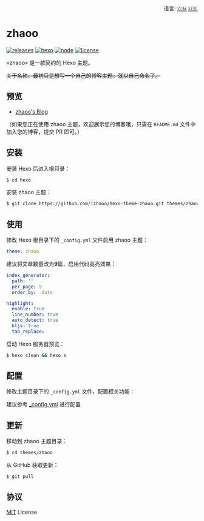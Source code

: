 <div align="right">
  语言:
  <a title="简体中文" href="https://github.com/izhaoo/hexo-theme-zhaoo/blob/master/README.md">🇨🇳</a>
  <a title="English" href=".https://github.com/izhaoo/hexo-theme-zhaoo/blob/master/README_EN.md">🇺🇸</a>
</div>

# zhaoo

[![releases](https://img.shields.io/badge/releases-v1.0.0-blue?style=flat-square&longCache=true)](https://github.com/izhaoo/hexo-theme-zhaoo/releases)
[![hexo](https://img.shields.io/badge/hexo-%3E=4.0.0-blue?style=flat-square&logo=hexo&longCache=true)](https://hexo.io)
[![node](https://img.shields.io/badge/node-%3E=10.9.0-green?style=flat-square&logo=Node.js&longCache=true)](https://nodejs.org)
[![license](https://img.shields.io/badge/license-MIT-green?style=flat-square&longCache=true)](https://github.com/izhaoo/hexo-theme-zhaoo/blob/master/LICENSE)

«zhaoo» 是一款简约的 Hexo 主题。

~~关于名称，最初只是想写一个自己的博客主题，就以自己命名了。~~

## 预览

- [zhaoo's Blog](https://www.izhaoo.com)

（如果您正在使用 zhaoo 主题，欢迎展示您的博客哦，只需在 `README.md` 文件中加入您的博客，提交 PR 即可。）


## 安装

安装 Hexo 后进入根目录：

```bash
$ cd hexo
```

安装 zhaoo 主题：

```bash
$ git clone https://github.com/izhaoo/hexo-theme-zhaoo.git themes/zhaoo
```

## 使用

修改 Hexo 根目录下的 `_config.yml` 文件启用 zhaoo 主题：

```yml
theme: zhaoo
```

建议将文章数量改为**9**篇，启用代码高亮效果：

```yml
index_generator:
  path: ''
  per_page: 9
  order_by: -date

highlight:
  enable: true
  line_number: true
  auto_detect: true
  hljs: true
  tab_replace:
```

启动 Hexo 服务器预览：

```bash
$ hexo clean && hexo s
```

## 配置

修改主题目录下的 `_config.yml` 文件，配置相关功能：

建议参考 [_config.yml](https://github.com/izhaoo/hexo-theme-zhaoo/blob/master/_config.yml) 进行配置

## 更新

移动到 zhaoo 主题目录：

```bash
$ cd themes/zhaoo
```

从 GitHub 获取更新：

```bash
$ git pull
```

## 协议

[MIT](https://github.com/izhaoo/hexo-theme-zhaoo/blob/master/LICENSE) License